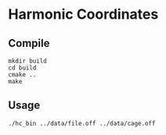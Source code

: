 
# Harmonic Coordinates

## Compile

    mkdir build
    cd build
    cmake ..
    make

## Usage

    ./hc_bin ../data/file.off ../data/cage.off
